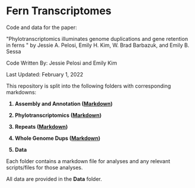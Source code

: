 # Fern Transcriptomes 

Code and data for the paper:

"Phylotranscriptomics illuminates genome duplications and gene retention in ferns " by Jessie A. Pelosi, Emily H. Kim, W. Brad Barbazuk, and Emily B. Sessa

Code Written By: Jessie Pelosi and Emily Kim 

Last Updated: February 1, 2022

This repository is split into the following folders with corresponding markdowns: 
<b>
  
 1) Assembly and Annotation ([Markdown](https://github.com/jessiepelosi/ferntxms/blob/main/AssemblyAnnotation/AssemblyAnnotation.md))
  
 2) Phylotranscriptomics ([Markdown](https://github.com/jessiepelosi/ferntxms/blob/main/Phylotranscriptomics/Phylotranscriptomics.md))
 
 3) Repeats ([Markdown](https://github.com/jessiepelosi/ferntxms/blob/main/Repeats/Repeats.md)) 
 
 4) Whole Genome Dups ([Markdown](https://github.com/jessiepelosi/ferntxms/blob/main/WholeGenomeDups/WGDs.md)) 
 
 5) Data 

</b>


Each folder contains a markdown file for analyses and any relevant scripts/files for those analyses. 

All data are provided in the <b>Data</b> folder. 
